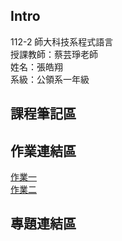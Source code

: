 ## Intro
112-2 師大科技系程式語言  
授課教師：蔡芸琤老師  
姓名：張皓翔  
系級：公領系一年級  
## 課程筆記區

## 作業連結區
[作業一](week3,4/hw-1.ipynb)  
[作業二](week5,6/hw-2.ipynb)

## 專題連結區

